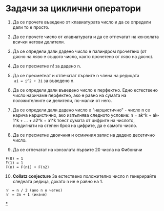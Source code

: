 # Задачи за циклични оператори

1. Да се прочете въведено от клавиатурата число и да се определи дали то е просто.

2. Да се прочете число от клавиатурата и да се отпечатат на конзолата всички негови делители.

3. Да се определи дали дадено число е палиндром прочетено (от дясно на ляво е същото число, както прочетено от ляво на дясно).

4. Да се пресметне n! за дадено n.

5. Да се пресметнат и отпечатат първите n члена на редицата  `аi = i^2 + 3i` за въведено n.

6. Да се определи дали въведено число е перфектно. Едно естествено число наричаме перфектно, ако е равно на сумата на положителните си делители, по-малки от него.

7. Да се определи дали дадено число е "нарцистично" -  число n се нарича нарцистично, ако изпълнява следното условие:
        n = ak^k + ak-1^k + ... + a2^k + a1^k
тоест сумата от цифрите на числото, повдигнати на степен броя на цифрите, да е самото число.

8. Да се пресметне двоичния и осмичния запис на дадено десетично число.

9. Да се отпечатат на конзолата първите 20 числа на Фибоначи
```
F(0) = 1
F(1) = 1
F(n) = F(n­1) + F(n­2)
```

10. **Collatz conjecture** За естествено положително число n генерирайте следната редица, докато n не е равно на 1.
```
n' = n / 2 (ако n e четно)
n' = 3n + 1 (иначе)
```
[*](https://en.wikipedia.org/wiki/Collatz_conjecture)
